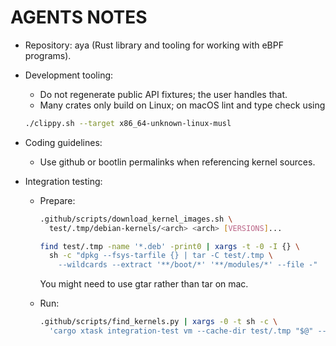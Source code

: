 # AGENTS NOTES

- Repository: aya (Rust library and tooling for working with eBPF programs).
- Development tooling:
  - Do not regenerate public API fixtures; the user handles that.
  - Many crates only build on Linux; on macOS lint and type check using

  ```sh
  ./clippy.sh --target x86_64-unknown-linux-musl
  ```

- Coding guidelines:
  - Use github or bootlin permalinks when referencing kernel sources.
- Integration testing:
  - Prepare:

    ```sh
    .github/scripts/download_kernel_images.sh \
      test/.tmp/debian-kernels/<arch> <arch> [VERSIONS]...

    find test/.tmp -name '*.deb' -print0 | xargs -t -0 -I {} \
      sh -c "dpkg --fsys-tarfile {} | tar -C test/.tmp \
        --wildcards --extract '**/boot/*' '**/modules/*' --file -"
    ```

    You might need to use gtar rather than tar on mac.
  - Run:

    <!-- markdownlint-disable line-length -->

    ```sh
    .github/scripts/find_kernels.py | xargs -0 -t sh -c \
      'cargo xtask integration-test vm --cache-dir test/.tmp "$@" -- <test-filter> [ARGS]...' _
    ```

    <!-- markdownlint-restore -->

